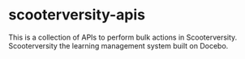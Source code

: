 # scooterversity-apis
This is a collection of APIs to perform bulk actions in Scooterversity. Scooterversity the learning management system built on Docebo.
